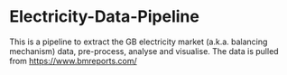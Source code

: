 # Electricity-Data-Pipeline

This is a pipeline to extract the GB electricity market (a.k.a. balancing mechanism) data, pre-process, analyse and visualise.
The data is pulled from https://www.bmreports.com/
